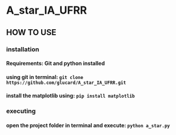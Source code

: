 # A_star_IA_UFRR

## HOW TO USE

### installation

#### Requirements: Git and python installed
#### using git in terminal: `git clone https://github.com/glucard/A_star_IA_UFRR.git`
#### install the matplotlib using: `pip install matplotlib`

### executing
#### open the project folder in terminal and execute: `python a_star.py`